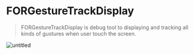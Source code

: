 # FORGestureTrackDisplay
> FORGestureTrackDisplay is debug tool to displaying and tracking all kinds of gustures when user touch the screen.

![untitled](https://cloud.githubusercontent.com/assets/9360037/26645883/43bc2508-466c-11e7-99ec-baebdbf91257.gif)
